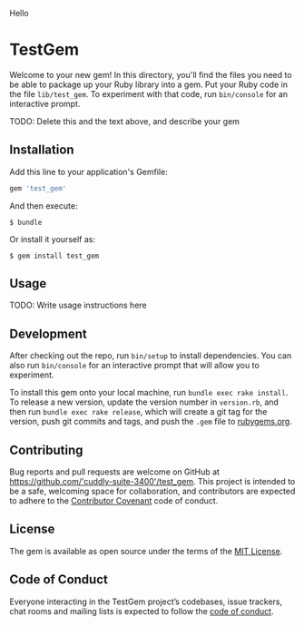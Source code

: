 Hello
# TestGem

Welcome to your new gem! In this directory, you'll find the files you need to be able to package up your Ruby library into a gem. Put your Ruby code in the file `lib/test_gem`. To experiment with that code, run `bin/console` for an interactive prompt.

TODO: Delete this and the text above, and describe your gem

## Installation

Add this line to your application's Gemfile:

```ruby
gem 'test_gem'
```

And then execute:

    $ bundle

Or install it yourself as:

    $ gem install test_gem

## Usage

TODO: Write usage instructions here

## Development

After checking out the repo, run `bin/setup` to install dependencies. You can also run `bin/console` for an interactive prompt that will allow you to experiment.

To install this gem onto your local machine, run `bundle exec rake install`. To release a new version, update the version number in `version.rb`, and then run `bundle exec rake release`, which will create a git tag for the version, push git commits and tags, and push the `.gem` file to [rubygems.org](https://rubygems.org).

## Contributing

Bug reports and pull requests are welcome on GitHub at https://github.com/'cuddly-suite-3400'/test_gem. This project is intended to be a safe, welcoming space for collaboration, and contributors are expected to adhere to the [Contributor Covenant](http://contributor-covenant.org) code of conduct.

## License

The gem is available as open source under the terms of the [MIT License](https://opensource.org/licenses/MIT).

## Code of Conduct

Everyone interacting in the TestGem project’s codebases, issue trackers, chat rooms and mailing lists is expected to follow the [code of conduct](https://github.com/'cuddly-suite-3400'/test_gem/blob/master/CODE_OF_CONDUCT.md).
